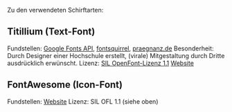 Zu den verwendeten Schirftarten:

## Titillium (Text-Font)

Fundstellen: [Google Fonts API](http://www.google.com/fonts/specimen/Titillium+Web), [fontsquirrel](http://www.fontsquirrel.com/fonts/Titillium), [praegnanz.de](http://praegnanz.de/weblog/titillium)
Besonderheit: Durch Designer einer Hochschule erstellt, (virale) Mitgestaltung durch Dritte ausdrücklich erwünscht.
Lizenz: [SIL OpenFont-Lizenz 1.1](http://scripts.sil.org/cms/scripts/page.php?site_id=nrsi&id=OFL)
[Website](http://www.campivisivi.net/titillium/)

## FontAwesome (Icon-Font)

Fundstellen: [Website](http://fontawesome.io)
Lizenz: SIL OFL 1.1 (siehe oben)
